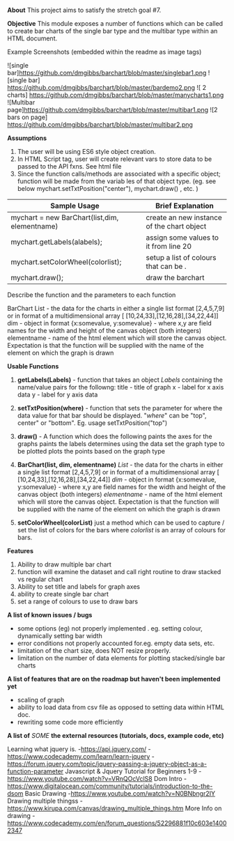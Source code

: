 **About**
This project aims to satisfy the stretch goal #7.

**Objective**
This module exposes a number of functions which can be called to create bar charts of the single bar type and the multibar type within an HTML document.

Example Screenshots (embedded within the readme as image tags)

![single bar]https://github.com/dmgibbs/barchart/blob/master/singlebar1.png
![single bar] https://github.com/dmgibbs/barchart/blob/master/bardemo2.png
![ 2 charts] https://github.com/dmgibbs/barchart/blob/master/manycharts1.png
![Multibar page]https://github.com/dmgibbs/barchart/blob/master/multibar1.png
![2 bars on page] https://github.com/dmgibbs/barchart/blob/master/multibar2.png

**Assumptions**

1) The user will be using ES6 style object creation.
2) In HTML Script tag, user will create relevant vars to store data to be passed to the API fxns.
See html file
3) Since the function calls/methods are associated with a specific object; function will be made from the variab	les of that object type. (eg. see below mychart.setTxtPosition("center"), mychart.draw() , etc. )

 **Sample Usage**				|	**Brief Explanation**
------------------------------------------------|-------------------------------------------
 mychart =  new BarChart(list,dim, elementname) | create an new instance of the chart object
 mychart.getLabels(alabels);                    | assign some values to it from line 20
 mychart.setColorWheel(colorlist);              | setup a list of colours that can be .
 mychart.draw();			        | draw the barchart

Describe the function and the parameters to each function

BarChart
List - the data for the charts in either a single list format [2,4,5,7,9] or in format of a multidimensional array [ [10,24,33],[12,16,28],[34,22,44]]
dim - object in format {x:somevalue, y:somevalue}  - where x,y are field names for the width and height of the canvas object (both integers)
elementname - name of the html element which will store the canvas object. Expectation is that the function will be supplied with the name of the element on which the graph is drawn

**Usable Functions**

1) **getLabels(Labels)** - function that takes an object *Labels* containing the name/value pairs for the followng:
	title   - title of graph
	x	- label	for x axis data
	y	- label for y axis data

2) **setTxtPosition(where)** - function that sets the parameter for where the data value for that bar should be displayed. "*where*" can be "top", center" or "bottom". Eg. usage setTxtPosition("top")

3) **draw()** - A function which does the following
		paints the axes for the graphs
		paints the labels
		determines using the data set the graph type to be plotted
		plots the points based on the graph type

4) **BarChart(list, dim, elementname)**
*List* - the data for the charts in either a single list format [2,4,5,7,9] or in format of a multidimensional array [ [10,24,33],[12,16,28],[34,22,44]]
*dim* - object in format {x:somevalue, y:somevalue}  - where x,y are field names for the width and height of the canvas object (both integers)
*elementname* - name of the html element which will store the canvas object. Expectation is that the function will be supplied with the name of the element on which the graph is drawn

5) **setColorWheel(colorList)**
   just a method which can be used to capture / set the list of colors for the bars where *colorlist* is an array of colours for bars.
   
   
**Features**
1. Ability to draw multiple bar chart 
1. function will examine the dataset and call right routine to draw stacked vs regular chart 
1. Ability to set title  and labels for graph axes
1. ability to create single bar chart
1. set a range of colours to use to draw bars


**A list of known issues / bugs**

- some options (eg) not properly implemented . eg. setting colour, dynamically setting bar width
- error conditions not properly accounted for.eg. empty data sets, etc.
- limitation of the chart size, does NOT resize properly.
- limitation on the number of data elements for plotting stacked/single bar charts

**A list of features that are on the roadmap but haven't been implemented yet**
- scaling of graph
- ability to load data from csv file as opposed to setting data within HTML doc.
- rewriting some code more efficiently

**A list of** *SOME* **the external resources (tutorials, docs, example code, etc)** 

Learning what jquery is.
-https://api.jquery.com/ 
-https://www.codecademy.com/learn/learn-jquery
-https://forum.jquery.com/topic/jquery-passing-a-jquery-object-as-a-function-parameter
Javascript & Jquery Tutorial for Beginners 1-9
-https://www.youtube.com/watch?v=VRnQOcVclS8
Dom Intro
-https://www.digitalocean.com/community/tutorials/introduction-to-the-dsom
Basic Drawing
-https://www.youtube.com/watch?v=N0BNbngr2IY
Drawing multiple thingss
-https://www.kirupa.com/canvas/drawing_multiple_things.htm
More Info on drawing
-https://www.codecademy.com/en/forum_questions/52296881f10c603e14002347
